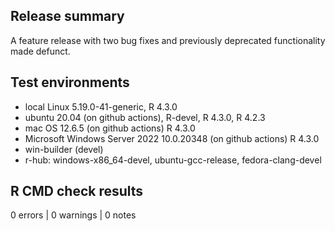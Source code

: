 ## Release summary

A feature release with two bug fixes and previously deprecated functionality
made defunct.

## Test environments

* local Linux 5.19.0-41-generic, R 4.3.0
* ubuntu 20.04 (on github actions), R-devel, R 4.3.0, R 4.2.3
* mac OS 12.6.5 (on github actions) R 4.3.0
* Microsoft Windows Server 2022 10.0.20348 (on github actions) R 4.3.0
* win-builder (devel)
* r-hub: windows-x86_64-devel, ubuntu-gcc-release, fedora-clang-devel

## R CMD check results
0 errors | 0 warnings | 0 notes
